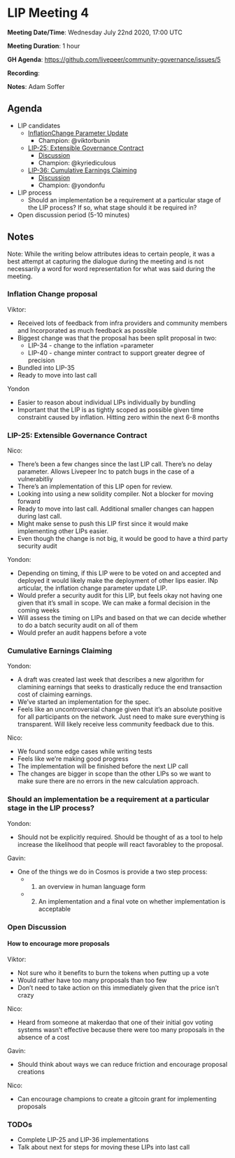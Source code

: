 # LIP Meeting 4

**Meeting Date/Time**: Wednesday July 22nd 2020, 17:00 UTC

**Meeting Duration**: 1 hour

**GH Agenda**: https://github.com/livepeer/community-governance/issues/5

**Recording**:

**Notes**: Adam Soffer

## Agenda

<!-- Meeting agenda -->

- LIP candidates
  - [InflationChange Parameter Update](https://github.com/livepeer/LIPs/issues/34)
    - Champion: @viktorbunin
  - [LIP-25: Extensible Governance Contract](https://github.com/livepeer/LIPs/blob/master/LIPs/LIP-25.md)
    - [Discussion](https://github.com/livepeer/LIPs/issues/25)
    - Champion: @kyriediculous
  - [LIP-36: Cumulative Earnings Claiming](https://github.com/livepeer/LIPs/blob/master/LIPs/LIP-36.md)
    - [Discussion](https://github.com/livepeer/LIPs/issues/35)
    - Champion: @yondonfu
- LIP process
  - Should an implementation be a requirement at a particular stage of the LIP process? If so, what stage should it be required in?
- Open discussion period (5-10 minutes)

## Notes

Note: While the writing below attributes ideas to certain people, it was a best attempt at capturing the dialogue during the meeting and is not necessarily a word for word representation for what was said during the meeting.

### Inflation Change proposal

Viktor:

- Received lots of feedback from infra providers and community members and Incorporated as much feedback as possible
- Biggest change was that the proposal has been split proposal in two:
  - LIP-34 - change to the inflation =parameter
  - LIP-40 - change minter contract to support greater degree of precision
- Bundled into LIP-35
- Ready to move into last call

Yondon

- Easier to reason about individual LIPs individually by bundling
- Important that the LIP is as tightly scoped as possible given time constraint caused by inflation. Hitting zero within the next 6-8 months

### LIP-25: Extensible Governance Contract

Nico:

- There’s been a few changes since the last LIP call. There’s no delay parameter. Allows Livepeer Inc to patch bugs in the case of a vulnerabitliy
- There’s an implementation of this LIP open for review.
- Looking into using a new solidity compiler. Not a blocker for moving forward
- Ready to move into last call. Additional smaller changes can happen during last call.
- Might make sense to push this LIP first since it would make implementing other LIPs easier.
- Even though the change is not big, it would be good to have a third party security audit

Yondon:

- Depending on timing, if this LIP were to be voted on and accepted and deployed it would likely make the deployment of other lips easier. INp articular, the inflation change parameter update LIP.
- Would prefer a security audit for this LIP, but feels okay not having one given that it’s small in scope. We can make a formal decision in the coming weeks
- Will assess the timing on LIPs and based on that we can decide whether to do a batch security audit on all of them
- Would prefer an audit happens before a vote

### Cumulative Earnings Claiming

Yondon:

- A draft was created last week that describes a new algorithm for clamining earnings that seeks to drastically reduce the end transaction cost of claiming earnings.
- We’ve started an implementation for the spec.
- Feels like an uncontroversial change given that it’s an absolute positive for all participants on the network. Just need to make sure everything is transparent. Will likely receive less community feedback due to this.

Nico:

- We found some edge cases while writing tests
- Feels like we’re making good progress
- The implementation will be finished before the next LIP call
- The changes are bigger in scope than the other LIPs so we want to make sure there are no errors in the new calculation approach.

### Should an implementation be a requirement at a particular stage in the LIP process?

Yondon:

- Should not be explicitly required. Should be thought of as a tool to help increase the likelihood that people will react favorabley to the proposal.

Gavin:

- One of the things we do in Cosmos is provide a two step process:
  - 1. an overview in human language form
  - 2. An implementation and a final vote on whether implementation is acceptable

### Open Discussion

#### How to encourage more proposals

Viktor:

- Not sure who it benefits to burn the tokens when putting up a vote
- Would rather have too many proposals than too few
- Don’t need to take action on this immediately given that the price isn’t crazy

Nico:

- Heard from someone at makerdao that one of their initial gov voting systems wasn’t effective because there were too many proposals in the absence of a cost

Gavin:

- Should think about ways we can reduce friction and encourage proposal creations

Nico:

- Can encourage champions to create a gitcoin grant for implementing proposals

### TODOs

- Complete LIP-25 and LIP-36 implementations
- Talk about next for steps for moving these LIPs into last call

